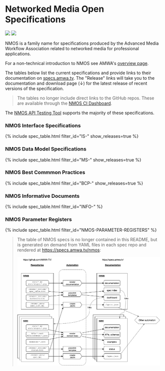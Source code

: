 # Networked Media Open Specifications

<a href="https://github.com/AMWA-TV/nmos/actions?query=workflow%3ALint"><img src="https://github.com/AMWA-TV/nmos/workflows/Lint/badge.svg"/></a> 
<a href="https://github.com/AMWA-TV/nmos/actions?query=workflow%3ARender"><img src="https://github.com/AMWA-TV/nmos/workflows/Render/badge.svg"/></a> 

<!-- INTRO-START -->

NMOS is a family name for specifications produced by the Advanced Media Workflow Association related to networked media for professional applications.

For a non-technical introduction to NMOS see AMWA's [overview page](https://www.amwa.tv/nmos-overview).

The tables below list the current specifications and provide links to their documentation on [specs.amwa.tv](https://specs.amwa.tv). The "Release" links will take you to the documentation and download page (↓) for the latest release of recent versions of the specification.

> The tables no longer include direct links to the GitHub repos. These are available through the [NMOS CI Dashboard](https://specs.amwa.tv/nmos/Dashboard.html).

The [NMOS API Testing Tool](https://specs.amwa.tv/nmos-testing) supports the majority of these specifications.

### NMOS Interface Specifications

{% include spec_table.html filter_id="IS-" show_releases=true %}

### NMOS Data Model Specifications

{% include spec_table.html filter_id="MS-" show_releases=true %}

### NMOS Best Commmon Practices

{% include spec_table.html filter_id="BCP-" show_releases=true %}

### NMOS Informative Documents

{% include spec_table.html filter_id="INFO-" %}

### NMOS Parameter Registers

{% include spec_table.html filter_id="NMOS-PARAMETER-REGISTERS" %}

<!-- INTRO-END -->

> The table of NMOS specs is no longer contained in this README, but is generated on demand from YAML files in each spec repo and rendered at <https://specs.amwa.tv/nmos>:
>
> ![NMOS Spec Render](docs/images/nmos-spec-render.drawio.png)
